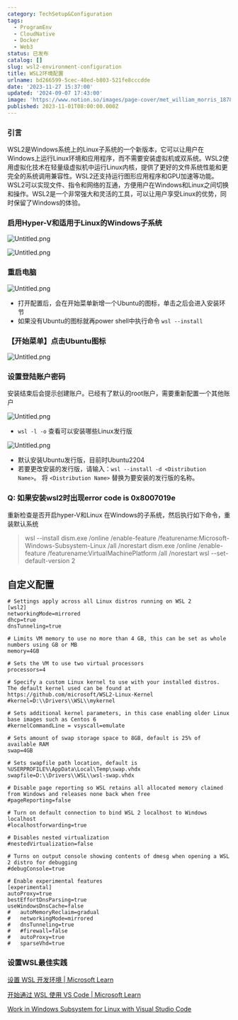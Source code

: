 ```yaml
---
category: TechSetup&Configuration
tags:
  - ProgramEnv
  - CloudNative
  - Docker
  - Web3
status: 已发布
catalog: []
slug: wsl2-environment-configuration
title: WSL2环境配置
urlname: bd266599-5cec-40ed-b803-521fe8cccdde
date: '2023-11-27 15:37:00'
updated: '2024-09-07 17:43:00'
image: 'https://www.notion.so/images/page-cover/met_william_morris_1878.jpg'
published: 2023-11-01T08:00:00.000Z
---
```


### 引言


WSL2是Windows系统上的Linux子系统的一个新版本，它可以让用户在Windows上运行Linux环境和应用程序，而不需要安装虚拟机或双系统。WSL2使用虚拟化技术在轻量级虚拟机中运行Linux内核，提供了更好的文件系统性能和更完全的系统调用兼容性。WSL2还支持运行图形应用程序和GPU加速等功能。WSL2可以实现文件、指令和网络的互通，方便用户在Windows和Linux之间切换和操作。WSL2是一个非常强大和灵活的工具，可以让用户享受Linux的优势，同时保留了Windows的体验。


### 启用Hyper-V和适用于Linux的Windows子系统


![Untitled.png](https://prod-files-secure.s3.us-west-2.amazonaws.com/5d24fe63-e567-4804-86f9-9fdc62e13082/62efe4d1-37d6-4606-a7b8-34dcd63ff38a/Untitled.png?X-Amz-Algorithm=AWS4-HMAC-SHA256&X-Amz-Content-Sha256=UNSIGNED-PAYLOAD&X-Amz-Credential=ASIAZI2LB466UXZSLHJH%2F20250202%2Fus-west-2%2Fs3%2Faws4_request&X-Amz-Date=20250202T053505Z&X-Amz-Expires=3600&X-Amz-Security-Token=IQoJb3JpZ2luX2VjENz%2F%2F%2F%2F%2F%2F%2F%2F%2F%2FwEaCXVzLXdlc3QtMiJGMEQCIEbyz2ZaSA9LzlEX6JRp8ribyUGHL1W40YvBfNE4%2BGTxAiBYYMisOecY6IejiJytI%2BsgE2zzf%2Be4m0%2BgGXVNLJChayqIBAjl%2F%2F%2F%2F%2F%2F%2F%2F%2F%2F8BEAAaDDYzNzQyMzE4MzgwNSIM2v76rxWLVzGSQm7fKtwDuoqhZU%2BEOCgFLiCN2Ue8xGeTtQ%2BZEsff23p%2Fg%2F4H0L3M5gK%2BXP%2BUXNXGuaXO0%2F5AWKmTG5UdSZHYcV0TO77esWdv9Ia2ijY%2BoGNFdqoNtMasK45IEodLrwpsQe5dI1UeHWwlLKj8L8LlJUsrhzf5ADZCkUoCS8PHyLduhtrd5AjwHoWnQCunFbm5w5XkHUDw5D4zaFWiID%2Fi5LO4HoIRUoRfSoemt8OE0lH93f4H6bbFUbWfhdRXSoFhUyjqQOtg%2FmYo8Q00%2Fdv8oIZQkUPRTqlx%2F8Nt9V1G6DWAXTpBxjVrV3ADJfZ%2BY212yzHaoRAMduy4HiuLqDiYhU3NfyFXwaQzYvDUQM5W2er%2BujgOhsEI1YWhbBfb7pHfNccB33Q4dFe4xVK4Wp6cqPoEF0FNR0Rj%2ByL2qQ6BLNSvx1KNictcZqkdhCs26hl1l200ec6%2BXeHreW%2FEYfxFYOfhuxPDEKFz2ivvQVPpmgBe1DCW%2BFtY4pC3svD2G%2FusuLLdCfxMHDTZOyWzABa%2FIfNU6lmptA9P7O6oL7Ix9m3pVGOdWn%2BbOj%2BHvGSZCNJ3%2F92IzeBBCTqE%2FsX8VhB5xq7WiekmSlTzpiDN61WqCeehjGwi10FRiCnNiAmNq8VJg4ww1%2BH7vAY6pgFORx%2BwGUxxAIK2tidQ8BW3N7gm0Cp1XEG9dyDCOG%2BwNib9d4nzPMjdleRQkcHcpwwIYXu1RDwrSEFMDNM8ndpehmLftvn60VQbq3H5LrmhHOdvmG%2FSlMwpQtlgiOCrhIrZi%2FrLZ9Er%2FoMG%2Fju4Cp9Ff4w3RHfPyg%2BEl3KZT%2B%2F7PUtx%2F9B9OFashJhxmBPZwk7Z8MOFout0DacvJ4IaPss3y7vsfyLi&X-Amz-Signature=8707bfa4eef6ce5bb412b6ab83712cd24300810609b7d6afcf1d63df7aa9d58e&X-Amz-SignedHeaders=host&x-id=GetObject)


![Untitled.png](https://prod-files-secure.s3.us-west-2.amazonaws.com/5d24fe63-e567-4804-86f9-9fdc62e13082/74866fe6-9ce5-4055-94c5-4900f6f5ff8b/Untitled.png?X-Amz-Algorithm=AWS4-HMAC-SHA256&X-Amz-Content-Sha256=UNSIGNED-PAYLOAD&X-Amz-Credential=ASIAZI2LB466UXZSLHJH%2F20250202%2Fus-west-2%2Fs3%2Faws4_request&X-Amz-Date=20250202T053505Z&X-Amz-Expires=3600&X-Amz-Security-Token=IQoJb3JpZ2luX2VjENz%2F%2F%2F%2F%2F%2F%2F%2F%2F%2FwEaCXVzLXdlc3QtMiJGMEQCIEbyz2ZaSA9LzlEX6JRp8ribyUGHL1W40YvBfNE4%2BGTxAiBYYMisOecY6IejiJytI%2BsgE2zzf%2Be4m0%2BgGXVNLJChayqIBAjl%2F%2F%2F%2F%2F%2F%2F%2F%2F%2F8BEAAaDDYzNzQyMzE4MzgwNSIM2v76rxWLVzGSQm7fKtwDuoqhZU%2BEOCgFLiCN2Ue8xGeTtQ%2BZEsff23p%2Fg%2F4H0L3M5gK%2BXP%2BUXNXGuaXO0%2F5AWKmTG5UdSZHYcV0TO77esWdv9Ia2ijY%2BoGNFdqoNtMasK45IEodLrwpsQe5dI1UeHWwlLKj8L8LlJUsrhzf5ADZCkUoCS8PHyLduhtrd5AjwHoWnQCunFbm5w5XkHUDw5D4zaFWiID%2Fi5LO4HoIRUoRfSoemt8OE0lH93f4H6bbFUbWfhdRXSoFhUyjqQOtg%2FmYo8Q00%2Fdv8oIZQkUPRTqlx%2F8Nt9V1G6DWAXTpBxjVrV3ADJfZ%2BY212yzHaoRAMduy4HiuLqDiYhU3NfyFXwaQzYvDUQM5W2er%2BujgOhsEI1YWhbBfb7pHfNccB33Q4dFe4xVK4Wp6cqPoEF0FNR0Rj%2ByL2qQ6BLNSvx1KNictcZqkdhCs26hl1l200ec6%2BXeHreW%2FEYfxFYOfhuxPDEKFz2ivvQVPpmgBe1DCW%2BFtY4pC3svD2G%2FusuLLdCfxMHDTZOyWzABa%2FIfNU6lmptA9P7O6oL7Ix9m3pVGOdWn%2BbOj%2BHvGSZCNJ3%2F92IzeBBCTqE%2FsX8VhB5xq7WiekmSlTzpiDN61WqCeehjGwi10FRiCnNiAmNq8VJg4ww1%2BH7vAY6pgFORx%2BwGUxxAIK2tidQ8BW3N7gm0Cp1XEG9dyDCOG%2BwNib9d4nzPMjdleRQkcHcpwwIYXu1RDwrSEFMDNM8ndpehmLftvn60VQbq3H5LrmhHOdvmG%2FSlMwpQtlgiOCrhIrZi%2FrLZ9Er%2FoMG%2Fju4Cp9Ff4w3RHfPyg%2BEl3KZT%2B%2F7PUtx%2F9B9OFashJhxmBPZwk7Z8MOFout0DacvJ4IaPss3y7vsfyLi&X-Amz-Signature=50449841594eb9ace43891c6c562eda09b6136d54b8f11b011748f3b9d664b40&X-Amz-SignedHeaders=host&x-id=GetObject)


### 重启电脑


![Untitled.png](https://prod-files-secure.s3.us-west-2.amazonaws.com/5d24fe63-e567-4804-86f9-9fdc62e13082/ed8ca255-2fda-4c1b-9b1a-f1896300e8e7/Untitled.png?X-Amz-Algorithm=AWS4-HMAC-SHA256&X-Amz-Content-Sha256=UNSIGNED-PAYLOAD&X-Amz-Credential=ASIAZI2LB466UXZSLHJH%2F20250202%2Fus-west-2%2Fs3%2Faws4_request&X-Amz-Date=20250202T053505Z&X-Amz-Expires=3600&X-Amz-Security-Token=IQoJb3JpZ2luX2VjENz%2F%2F%2F%2F%2F%2F%2F%2F%2F%2FwEaCXVzLXdlc3QtMiJGMEQCIEbyz2ZaSA9LzlEX6JRp8ribyUGHL1W40YvBfNE4%2BGTxAiBYYMisOecY6IejiJytI%2BsgE2zzf%2Be4m0%2BgGXVNLJChayqIBAjl%2F%2F%2F%2F%2F%2F%2F%2F%2F%2F8BEAAaDDYzNzQyMzE4MzgwNSIM2v76rxWLVzGSQm7fKtwDuoqhZU%2BEOCgFLiCN2Ue8xGeTtQ%2BZEsff23p%2Fg%2F4H0L3M5gK%2BXP%2BUXNXGuaXO0%2F5AWKmTG5UdSZHYcV0TO77esWdv9Ia2ijY%2BoGNFdqoNtMasK45IEodLrwpsQe5dI1UeHWwlLKj8L8LlJUsrhzf5ADZCkUoCS8PHyLduhtrd5AjwHoWnQCunFbm5w5XkHUDw5D4zaFWiID%2Fi5LO4HoIRUoRfSoemt8OE0lH93f4H6bbFUbWfhdRXSoFhUyjqQOtg%2FmYo8Q00%2Fdv8oIZQkUPRTqlx%2F8Nt9V1G6DWAXTpBxjVrV3ADJfZ%2BY212yzHaoRAMduy4HiuLqDiYhU3NfyFXwaQzYvDUQM5W2er%2BujgOhsEI1YWhbBfb7pHfNccB33Q4dFe4xVK4Wp6cqPoEF0FNR0Rj%2ByL2qQ6BLNSvx1KNictcZqkdhCs26hl1l200ec6%2BXeHreW%2FEYfxFYOfhuxPDEKFz2ivvQVPpmgBe1DCW%2BFtY4pC3svD2G%2FusuLLdCfxMHDTZOyWzABa%2FIfNU6lmptA9P7O6oL7Ix9m3pVGOdWn%2BbOj%2BHvGSZCNJ3%2F92IzeBBCTqE%2FsX8VhB5xq7WiekmSlTzpiDN61WqCeehjGwi10FRiCnNiAmNq8VJg4ww1%2BH7vAY6pgFORx%2BwGUxxAIK2tidQ8BW3N7gm0Cp1XEG9dyDCOG%2BwNib9d4nzPMjdleRQkcHcpwwIYXu1RDwrSEFMDNM8ndpehmLftvn60VQbq3H5LrmhHOdvmG%2FSlMwpQtlgiOCrhIrZi%2FrLZ9Er%2FoMG%2Fju4Cp9Ff4w3RHfPyg%2BEl3KZT%2B%2F7PUtx%2F9B9OFashJhxmBPZwk7Z8MOFout0DacvJ4IaPss3y7vsfyLi&X-Amz-Signature=c0cc512f4ef9ba8f9b6507062c0c9f6375a771d6484a96ee1fa7185ff351b70b&X-Amz-SignedHeaders=host&x-id=GetObject)

- 打开配置后，会在开始菜单新增一个Ubuntu的图标，单击之后会进入安装环节
- 如果没有Ubuntu的图标就再power shell中执行命令 `wsl --install`

### 【开始菜单】点击Ubuntu图标


![Untitled.png](https://prod-files-secure.s3.us-west-2.amazonaws.com/5d24fe63-e567-4804-86f9-9fdc62e13082/d7415a12-f453-43fe-a604-a208d85638a3/Untitled.png?X-Amz-Algorithm=AWS4-HMAC-SHA256&X-Amz-Content-Sha256=UNSIGNED-PAYLOAD&X-Amz-Credential=ASIAZI2LB466UXZSLHJH%2F20250202%2Fus-west-2%2Fs3%2Faws4_request&X-Amz-Date=20250202T053505Z&X-Amz-Expires=3600&X-Amz-Security-Token=IQoJb3JpZ2luX2VjENz%2F%2F%2F%2F%2F%2F%2F%2F%2F%2FwEaCXVzLXdlc3QtMiJGMEQCIEbyz2ZaSA9LzlEX6JRp8ribyUGHL1W40YvBfNE4%2BGTxAiBYYMisOecY6IejiJytI%2BsgE2zzf%2Be4m0%2BgGXVNLJChayqIBAjl%2F%2F%2F%2F%2F%2F%2F%2F%2F%2F8BEAAaDDYzNzQyMzE4MzgwNSIM2v76rxWLVzGSQm7fKtwDuoqhZU%2BEOCgFLiCN2Ue8xGeTtQ%2BZEsff23p%2Fg%2F4H0L3M5gK%2BXP%2BUXNXGuaXO0%2F5AWKmTG5UdSZHYcV0TO77esWdv9Ia2ijY%2BoGNFdqoNtMasK45IEodLrwpsQe5dI1UeHWwlLKj8L8LlJUsrhzf5ADZCkUoCS8PHyLduhtrd5AjwHoWnQCunFbm5w5XkHUDw5D4zaFWiID%2Fi5LO4HoIRUoRfSoemt8OE0lH93f4H6bbFUbWfhdRXSoFhUyjqQOtg%2FmYo8Q00%2Fdv8oIZQkUPRTqlx%2F8Nt9V1G6DWAXTpBxjVrV3ADJfZ%2BY212yzHaoRAMduy4HiuLqDiYhU3NfyFXwaQzYvDUQM5W2er%2BujgOhsEI1YWhbBfb7pHfNccB33Q4dFe4xVK4Wp6cqPoEF0FNR0Rj%2ByL2qQ6BLNSvx1KNictcZqkdhCs26hl1l200ec6%2BXeHreW%2FEYfxFYOfhuxPDEKFz2ivvQVPpmgBe1DCW%2BFtY4pC3svD2G%2FusuLLdCfxMHDTZOyWzABa%2FIfNU6lmptA9P7O6oL7Ix9m3pVGOdWn%2BbOj%2BHvGSZCNJ3%2F92IzeBBCTqE%2FsX8VhB5xq7WiekmSlTzpiDN61WqCeehjGwi10FRiCnNiAmNq8VJg4ww1%2BH7vAY6pgFORx%2BwGUxxAIK2tidQ8BW3N7gm0Cp1XEG9dyDCOG%2BwNib9d4nzPMjdleRQkcHcpwwIYXu1RDwrSEFMDNM8ndpehmLftvn60VQbq3H5LrmhHOdvmG%2FSlMwpQtlgiOCrhIrZi%2FrLZ9Er%2FoMG%2Fju4Cp9Ff4w3RHfPyg%2BEl3KZT%2B%2F7PUtx%2F9B9OFashJhxmBPZwk7Z8MOFout0DacvJ4IaPss3y7vsfyLi&X-Amz-Signature=3800c8578bd73896b00b463e0dc2d3c30fbdae0a2c0e37df082a45537bb74720&X-Amz-SignedHeaders=host&x-id=GetObject)


### 设置登陆账户密码


安装结束后会提示创建账户。已经有了默认的root账户，需要重新配置一个其他账户


![Untitled.png](https://prod-files-secure.s3.us-west-2.amazonaws.com/5d24fe63-e567-4804-86f9-9fdc62e13082/bb38a6ce-031e-4122-9787-de509d2240bf/Untitled.png?X-Amz-Algorithm=AWS4-HMAC-SHA256&X-Amz-Content-Sha256=UNSIGNED-PAYLOAD&X-Amz-Credential=ASIAZI2LB466UXZSLHJH%2F20250202%2Fus-west-2%2Fs3%2Faws4_request&X-Amz-Date=20250202T053505Z&X-Amz-Expires=3600&X-Amz-Security-Token=IQoJb3JpZ2luX2VjENz%2F%2F%2F%2F%2F%2F%2F%2F%2F%2FwEaCXVzLXdlc3QtMiJGMEQCIEbyz2ZaSA9LzlEX6JRp8ribyUGHL1W40YvBfNE4%2BGTxAiBYYMisOecY6IejiJytI%2BsgE2zzf%2Be4m0%2BgGXVNLJChayqIBAjl%2F%2F%2F%2F%2F%2F%2F%2F%2F%2F8BEAAaDDYzNzQyMzE4MzgwNSIM2v76rxWLVzGSQm7fKtwDuoqhZU%2BEOCgFLiCN2Ue8xGeTtQ%2BZEsff23p%2Fg%2F4H0L3M5gK%2BXP%2BUXNXGuaXO0%2F5AWKmTG5UdSZHYcV0TO77esWdv9Ia2ijY%2BoGNFdqoNtMasK45IEodLrwpsQe5dI1UeHWwlLKj8L8LlJUsrhzf5ADZCkUoCS8PHyLduhtrd5AjwHoWnQCunFbm5w5XkHUDw5D4zaFWiID%2Fi5LO4HoIRUoRfSoemt8OE0lH93f4H6bbFUbWfhdRXSoFhUyjqQOtg%2FmYo8Q00%2Fdv8oIZQkUPRTqlx%2F8Nt9V1G6DWAXTpBxjVrV3ADJfZ%2BY212yzHaoRAMduy4HiuLqDiYhU3NfyFXwaQzYvDUQM5W2er%2BujgOhsEI1YWhbBfb7pHfNccB33Q4dFe4xVK4Wp6cqPoEF0FNR0Rj%2ByL2qQ6BLNSvx1KNictcZqkdhCs26hl1l200ec6%2BXeHreW%2FEYfxFYOfhuxPDEKFz2ivvQVPpmgBe1DCW%2BFtY4pC3svD2G%2FusuLLdCfxMHDTZOyWzABa%2FIfNU6lmptA9P7O6oL7Ix9m3pVGOdWn%2BbOj%2BHvGSZCNJ3%2F92IzeBBCTqE%2FsX8VhB5xq7WiekmSlTzpiDN61WqCeehjGwi10FRiCnNiAmNq8VJg4ww1%2BH7vAY6pgFORx%2BwGUxxAIK2tidQ8BW3N7gm0Cp1XEG9dyDCOG%2BwNib9d4nzPMjdleRQkcHcpwwIYXu1RDwrSEFMDNM8ndpehmLftvn60VQbq3H5LrmhHOdvmG%2FSlMwpQtlgiOCrhIrZi%2FrLZ9Er%2FoMG%2Fju4Cp9Ff4w3RHfPyg%2BEl3KZT%2B%2F7PUtx%2F9B9OFashJhxmBPZwk7Z8MOFout0DacvJ4IaPss3y7vsfyLi&X-Amz-Signature=e7406b9d0cf801e418d7eb6fce2145a09a83aaa194a5730402debdf4b87f901c&X-Amz-SignedHeaders=host&x-id=GetObject)

- `wsl -l -o` 查看可以安装哪些Linux发行版

![Untitled.png](https://prod-files-secure.s3.us-west-2.amazonaws.com/5d24fe63-e567-4804-86f9-9fdc62e13082/4b4e5e2f-4e13-4651-8884-559a62c38137/Untitled.png?X-Amz-Algorithm=AWS4-HMAC-SHA256&X-Amz-Content-Sha256=UNSIGNED-PAYLOAD&X-Amz-Credential=ASIAZI2LB466UXZSLHJH%2F20250202%2Fus-west-2%2Fs3%2Faws4_request&X-Amz-Date=20250202T053505Z&X-Amz-Expires=3600&X-Amz-Security-Token=IQoJb3JpZ2luX2VjENz%2F%2F%2F%2F%2F%2F%2F%2F%2F%2FwEaCXVzLXdlc3QtMiJGMEQCIEbyz2ZaSA9LzlEX6JRp8ribyUGHL1W40YvBfNE4%2BGTxAiBYYMisOecY6IejiJytI%2BsgE2zzf%2Be4m0%2BgGXVNLJChayqIBAjl%2F%2F%2F%2F%2F%2F%2F%2F%2F%2F8BEAAaDDYzNzQyMzE4MzgwNSIM2v76rxWLVzGSQm7fKtwDuoqhZU%2BEOCgFLiCN2Ue8xGeTtQ%2BZEsff23p%2Fg%2F4H0L3M5gK%2BXP%2BUXNXGuaXO0%2F5AWKmTG5UdSZHYcV0TO77esWdv9Ia2ijY%2BoGNFdqoNtMasK45IEodLrwpsQe5dI1UeHWwlLKj8L8LlJUsrhzf5ADZCkUoCS8PHyLduhtrd5AjwHoWnQCunFbm5w5XkHUDw5D4zaFWiID%2Fi5LO4HoIRUoRfSoemt8OE0lH93f4H6bbFUbWfhdRXSoFhUyjqQOtg%2FmYo8Q00%2Fdv8oIZQkUPRTqlx%2F8Nt9V1G6DWAXTpBxjVrV3ADJfZ%2BY212yzHaoRAMduy4HiuLqDiYhU3NfyFXwaQzYvDUQM5W2er%2BujgOhsEI1YWhbBfb7pHfNccB33Q4dFe4xVK4Wp6cqPoEF0FNR0Rj%2ByL2qQ6BLNSvx1KNictcZqkdhCs26hl1l200ec6%2BXeHreW%2FEYfxFYOfhuxPDEKFz2ivvQVPpmgBe1DCW%2BFtY4pC3svD2G%2FusuLLdCfxMHDTZOyWzABa%2FIfNU6lmptA9P7O6oL7Ix9m3pVGOdWn%2BbOj%2BHvGSZCNJ3%2F92IzeBBCTqE%2FsX8VhB5xq7WiekmSlTzpiDN61WqCeehjGwi10FRiCnNiAmNq8VJg4ww1%2BH7vAY6pgFORx%2BwGUxxAIK2tidQ8BW3N7gm0Cp1XEG9dyDCOG%2BwNib9d4nzPMjdleRQkcHcpwwIYXu1RDwrSEFMDNM8ndpehmLftvn60VQbq3H5LrmhHOdvmG%2FSlMwpQtlgiOCrhIrZi%2FrLZ9Er%2FoMG%2Fju4Cp9Ff4w3RHfPyg%2BEl3KZT%2B%2F7PUtx%2F9B9OFashJhxmBPZwk7Z8MOFout0DacvJ4IaPss3y7vsfyLi&X-Amz-Signature=65ca3e372e7c66fcbbd95d3143ac5db7618a97f5ae2c95a5712d4c15a9136552&X-Amz-SignedHeaders=host&x-id=GetObject)

- 默认安装Ubuntu发行版，目前时Ubuntu2204
- 若要更改安装的发行版，请输入：`wsl --install -d <Distribution Name>`。 将 `<Distribution Name>` 替换为要安装的发行版的名称。

### Q: 如果安装wsl2时出现error code is 0x8007019e


重新检查是否开启hyper-V和Linux 在Windows的子系统，然后执行如下命令，重装默认系统

> wsl --install
> dism.exe /online /enable-feature /featurename:Microsoft-Windows-Subsystem-Linux /all /norestart
> dism.exe /online /enable-feature /featurename:VirtualMachinePlatform /all /norestart
> wsl --set-default-version 2

## 自定义配置


```shell
# Settings apply across all Linux distros running on WSL 2
[wsl2]
networkingMode=mirrored
dhcp=true
dnsTunneling=true

# Limits VM memory to use no more than 4 GB, this can be set as whole numbers using GB or MB
memory=4GB 

# Sets the VM to use two virtual processors
processors=4

# Specify a custom Linux kernel to use with your installed distros. The default kernel used can be found at https://github.com/microsoft/WSL2-Linux-Kernel
#kernel=D:\\Drivers\\WSL\\mykernel

# Sets additional kernel parameters, in this case enabling older Linux base images such as Centos 6
#kernelCommandLine = vsyscall=emulate

# Sets amount of swap storage space to 8GB, default is 25% of available RAM
swap=4GB

# Sets swapfile path location, default is %USERPROFILE%\AppData\Local\Temp\swap.vhdx
swapfile=D:\\Drivers\\WSL\\wsl-swap.vhdx

# Disable page reporting so WSL retains all allocated memory claimed from Windows and releases none back when free
#pageReporting=false

# Turn on default connection to bind WSL 2 localhost to Windows localhost
#localhostforwarding=true

# Disables nested virtualization
#nestedVirtualization=false

# Turns on output console showing contents of dmesg when opening a WSL 2 distro for debugging
#debugConsole=true

# Enable experimental features
[experimental]
autoProxy=true
bestEffortDnsParsing=true
useWindowsDnsCache=false
#   autoMemoryReclaim=gradual
#   networkingMode=mirrored
#   dnsTunneling=true
#   #firewall=false
#   autoProxy=true
#   sparseVhd=true
```


### 设置WSL最佳实践


[设置 WSL 开发环境 | Microsoft Learn](https://learn.microsoft.com/zh-cn/windows/wsl/setup/environment#set-up-your-linux-username-and-password)


[开始通过 WSL 使用 VS Code | Microsoft Learn](https://learn.microsoft.com/zh-cn/windows/wsl/tutorials/wsl-vscode)


[Work in Windows Subsystem for Linux with Visual Studio Code](https://code.visualstudio.com/docs/remote/wsl-tutorial)

